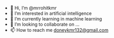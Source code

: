 - 👋 Hi, I’m @mrrohitkmr
- 👀 I’m interested in artificial intelligence 
- 🌱 I’m currently learning in machine learning 
- 💞️ I’m looking to collaborate on ...
- 📫 How to reach me doneykmr132@gmail.com

<!---
mrrohitkmr/mrrohitkmr is a ✨ special ✨ repository because its `README.md` (this file) appears on your GitHub profile.
You can click the Preview link to take a look at your changes.
--->

